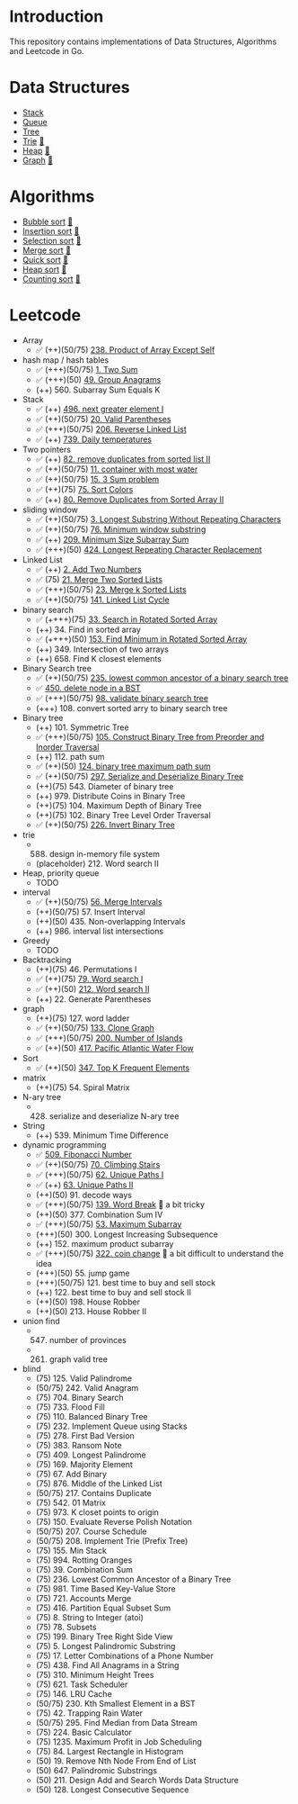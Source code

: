 # Introduction

This repository contains implementations of Data Structures, Algorithms and Leetcode in Go.

# Data Structures

* [Stack](/data-structures/stack/)
* [Queue](/data-structures/queue/)
* [Tree](/data-structures/tree/)
* [Trie](/data-structures/trie/) [🔗](https://blog.linlichieh.com/posts/data-structures/#trie)
* [Heap](/data-structures/heap/) [🔗](https://blog.linlichieh.com/posts/data-structures/#heap)
* [Graph](/data-structures/graph/) [🔗](https://blog.linlichieh.com/posts/data-structures/#graph)

# Algorithms

* [Bubble sort](/algorithms/bubble_sort/) [🔗](https://blog.linlichieh.com/posts/algorithms/#bubble-sort)
* [Insertion sort](/algorithms/insertion_sort/) [🔗](https://blog.linlichieh.com/posts/algorithms/#insertion-sort)
* [Selection sort](/algorithms/selection_sort/) [🔗](https://blog.linlichieh.com/posts/algorithms/#selection-sort)
* [Merge sort](/algorithms/merge_sort/) [🔗](https://blog.linlichieh.com/posts/algorithms/#merge-sort)
* [Quick sort](/algorithms/quick_sort/) [🔗](https://blog.linlichieh.com/posts/algorithms/#quick-sort)
* [Heap sort](/algorithms/heap_sort/) [🔗](https://blog.linlichieh.com/posts/algorithms/#heap-sort)
* [Counting sort](/algorithms/counting_sort/) [🔗](https://blog.linlichieh.com/posts/algorithms/#counting-sort)

# Leetcode

* Array
    * ✅ (++)(50/75) [238. Product of Array Except Self](/leetcode/Array/238_Product_of_Array_Except_Self/)
* hash map / hash tables
    * ✅ (+++)(50/75) [1. Two Sum](/leetcode/Hash-Map/1_Two_Sum/)
    * ✅ (+++)(50) [49. Group Anagrams](/leetcode/Hash-Map/49_Group_Anagrams/)
    * (++) 560. Subarray Sum Equals K
* Stack
    * ✅ (++) [496. next greater element I](/leetcode/Stack/496_Next_Greater_Element_I/)
    * ✅ (++)(50/75) [20. Valid Parentheses](/leetcode/Stack/20_Valid_Parentheses/)
    * ✅ (+++)(50/75) [206. Reverse Linked List](/leetcode/Stack/206_Reverse_Linked_List/)
    * ✅ (++) [739. Daily temperatures](/leetcode/Stack/739_Daily_Temperatures/)
* Two pointers
    * ✅ (++) [82. remove duplicates from sorted list II](/leetcode/Two-Pointers/82_Remove_Duplicates_from_Sorted_List_II/)
    * ✅ (++)(50/75) [11. container with most water](/leetcode/Two-Pointers/11_Container_With_Most_Water/)
    * ✅ (++)(50/75) [15. 3 Sum problem](/leetcode/Two-Pointers/15_3Sum/)
    * ✅ (++)(75) [75. Sort Colors](/leetcode/Two-Pointers/75_Sort_Colors/)
    * ✅ (++) [80. Remove Duplicates from Sorted Array II](/leetcode/Two-Pointers/80_Remove_Duplicates_from_Sorted_Array_II/)
* sliding window
    * ✅ (++)(50/75) [3. Longest Substring Without Repeating Characters](/leetcode/Sliding-Window/3_Longest_Substring_Without_Repeating_Characters/)
    * ✅ (++)(50/75) [76. Minimum window substring](/leetcode/Sliding-Window/76_Minimum_Window_Substring/)
    * ✅ (++) [209. Minimum Size Subarray Sum](/leetcode/Sliding-Window/209_Minimum_Size_Subarray_Sum/)
    * ✅ (+++)(50) [424. Longest Repeating Character Replacement](/leetcode/Sliding-Window/424_Longest_Repeating_Character_Replacement/)
* Linked List
    * ✅ (++) [2. Add Two Numbers](/leetcode/Linked-List/2_Add_Two_Numbers/)
    * ✅ (75) [21. Merge Two Sorted Lists](/leetcode/Linked-List/21_Merge_Two_Sorted_Lists/)
    * ✅ (+++)(50/75) [23. Merge k Sorted Lists](/leetcode/Linked-List/23_Merge_k_Sorted_Lists/)
    * ✅ (++)(50/75) [141. Linked List Cycle](/leetcode/Linked-List/141_Linked_List_Cycle/)
* binary search
    * ✅ (++++)(75) [33. Search in Rotated Sorted Array](/leetcode/Binary-Search/33_Search_in_Rotated_Sorted_Array/)
    * (++) 34. Find in sorted array
    * ✅ (++++)(50) [153. Find Minimum in Rotated Sorted Array](/leetcode/Binary-Search/153_Find_Minimum_in_Rotated_Sorted_Array/)
    * (++) 349. Intersection of two arrays
    * (++) 658. Find K closest elements
* Binary Search tree
    * ✅ (++)(50/75) [235. lowest common ancestor of a binary search tree](/leetcode/Binary-Search-Tree/235_Lowest_Common_Ancestor_of_a_Binary_Search_Tree/)
    * ✅ [450. delete node in a BST](/leetcode/Binary-Search-Tree/450_Delete_Node_in_a_BST/)
    * ✅ (+++)(50/75) [98. validate binary search tree](/leetcode/Binary-Search-Tree/98_Validate_Binary_Search_Tree/)
    * (+++) 108. convert sorted arry to binary search tree
* Binary tree
    * (++) 101. Symmetric Tree
    * ✅ (+++)(50/75) [105. Construct Binary Tree from Preorder and Inorder Traversal](/leetcode/Binary-Tree/105_Construct_Binary_Tree_from_Preorder_and_Inorder_Traversal/)
    * (++) 112. path sum
    * ✅ (++)(50) [124. binary tree maximum path sum](/leetcode/Binary-Tree/124_Binary_Tree_Maximum_Path_Sum/)
    * ✅ (++)(50/75) [297. Serialize and Deserialize Binary Tree](/leetcode/Binary-Tree/297_Serialize_and_Deserialize_Binary_Tree/)
    * (++)(75) 543. Diameter of binary tree
    * (++) 979. Distribute Coins in Binary Tree
    * (++)(75) 104. Maximum Depth of Binary Tree
    * (++)(75) 102. Binary Tree Level Order Traversal
    * ✅ (++)(50/75) [226. Invert Binary Tree](/leetcode/Binary-Tree/226_Invert_Binary_Tree/)
* trie
    * 588. design in-memory file system
    * (placeholder) 212. Word search II
* Heap, priority queue
    * TODO
* interval
    * ✅ (++)(50/75) [56. Merge Intervals](/leetcode/Interval/56_Merge_Intervals/)
    * (++)(50/75) 57. Insert Interval
    * (++)(50) 435. Non-overlapping Intervals
    * (++) 986. interval list intersections
* Greedy
    * TODO
* Backtracking
    * (++)(75) 46. Permutations I
    * ✅ (++)(75) [79. Word search I](/leetcode/Backtracking/79_Word_Search/)
    * ✅ (++)(50) [212. Word search II](/leetcode/Backtracking/212_Word_Search_II/)
    * (++) 22. Generate Parentheses
* graph
    * (++)(75) 127. word ladder
    * ✅ (++)(50/75) [133. Clone Graph](/leetcode/Graph/133_Clone_Graph/)
    * ✅ (+++)(50/75) [200. Number of Islands](/leetcode/Graph/200_Number_of_Islands/)
    * ✅ (++)(50) [417. Pacific Atlantic Water Flow](/leetcode/Graph/417_Pacific_Atlantic_Water_Flow/)
* Sort
    * ✅ (++)(50) [347. Top K Frequent Elements](/leetcode/Sort/347_Top_K_Frequent_Elements/)
* matrix
    * (++)(75) 54. Spiral Matrix
* N-ary tree
    * 428. serialize and deserialize N-ary tree
* String
    * (++) 539. Minimum Time Difference
* dynamic programming
    * ✅ [509. Fibonacci Number](/leetcode/Recursion/509_Fibonacci_Number/)
    * ✅ (++)(50/75) [70. Climbing Stairs](/leetcode/Dynamic-Programming/70_Climbing_Stairs/)
    * ✅ (+++)(50/75) [62. Unique Paths I](/leetcode/Dynamic-Programming/62_Unique_Paths/)
    * ✅ (++) [63. Unique Paths II](/leetcode/Dynamic-Programming/63_Unique_Paths_II/)
    * (++)(50) 91. decode ways
    * ✅ (+++)(50/75) [139. Word Break](/leetcode/Dynamic-Programming/139_Word_Break/) 📝 a bit tricky
    * (++)(50) 377. Combination Sum IV
    * ✅ (+++)(50/75) [53. Maximum Subarray](/leetcode/Dynamic-Programming/53_Maximum_Subarray/)
    * (+++)(50) 300. Longest Increasing Subsequence
    * (++) 152. maximum product subarray
    * ✅ (+++)(50/75) [322. coin change](/leetcode/Dynamic-Programming/322_Coin_Change/) 📝 a bit difficult to understand the idea
    * (+++)(50) 55. jump game
    * (+++)(50/75) 121. best time to buy and sell stock
    * (++) 122. best time to buy and sell stock II
    * (++)(50) 198. House Robber
    * (++)(50) 213. House Robber II
* union find
    * 547. number of provinces
    * 261. graph valid tree
* blind
    * (75) 125. Valid Palindrome
    * (50/75) 242. Valid Anagram
    * (75) 704. Binary Search
    * (75) 733. Flood Fill
    * (75) 110. Balanced Binary Tree
    * (75) 232. Implement Queue using Stacks
    * (75) 278. First Bad Version
    * (75) 383. Ransom Note
    * (75) 409. Longest Palindrome
    * (75) 169. Majority Element
    * (75) 67. Add Binary
    * (75) 876. Middle of the Linked List
    * (50/75) 217. Contains Duplicate
    * (75) 542. 01 Matrix
    * (75) 973. K closet points to origin
    * (75) 150. Evaluate Reverse Polish Notation
    * (50/75) 207. Course Schedule
    * (50/75) 208. Implement Trie (Prefix Tree)
    * (75) 155. Min Stack
    * (75) 994. Rotting Oranges
    * (75) 39. Combination Sum
    * (75) 236. Lowest Common Ancestor of a Binary Tree
    * (75) 981. Time Based Key-Value Store
    * (75) 721. Accounts Merge
    * (75) 416. Partition Equal Subset Sum
    * (75) 8. String to Integer (atoi)
    * (75) 78. Subsets
    * (75) 199. Binary Tree Right Side View
    * (75) 5. Longest Palindromic Substring
    * (75) 17. Letter Combinations of a Phone Number
    * (75) 438. Find All Anagrams in a String
    * (75) 310. Minimum Height Trees
    * (75) 621. Task Scheduler
    * (75) 146. LRU Cache
    * (50/75) 230. Kth Smallest Element in a BST
    * (75) 42. Trapping Rain Water
    * (50/75) 295. Find Median from Data Stream
    * (75) 224. Basic Calculator
    * (75) 1235. Maximum Profit in Job Scheduling
    * (75) 84. Largest Rectangle in Histogram
    * (50) 19. Remove Nth Node From End of List
    * (50) 647. Palindromic Substrings
    * (50) 211. Design Add and Search Words Data Structure
    * (50) 128. Longest Consecutive Sequence
